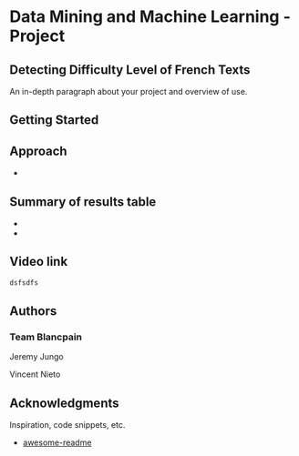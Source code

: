 # Data Mining and Machine Learning - Project
## Detecting Difficulty Level of French Texts

An in-depth paragraph about your project and overview of use.

## Getting Started

## Approach

* 


## Summary of results table

* 
* 

## Video link
```bash
dsfsdfs
```

## Authors

### Team Blancpain
Jeremy Jungo 

Vincent Nieto

## Acknowledgments

Inspiration, code snippets, etc.
* [awesome-readme](https://github.com/matiassingers/awesome-readme)
